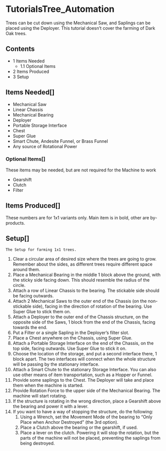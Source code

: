 # TutorialsTree_Automation

Trees can be cut down using the Mechanical Saw, and Saplings can be placed using the Deployer. This tutorial doesn’t cover the farming of Dark Oak trees.

## Contents

- 1 Items Needed
    - 1.1 Optional Items
- 2 Items Produced
- 3 Setup

## Items Needed[]

- Mechanical Saw
- Linear Chassis
- Mechanical Bearing
- Deployer
- Portable Storage Interface
- Chest
- Super Glue
- Smart Chute, Andesite Funnel, or Brass Funnel
- Any source of Rotational Power

### Optional Items[]

These items may be needed, but are not required for the Machine to work

- Gearshift
- Clutch
- Filter

## Items Produced[]

These numbers are for 1x1 variants only. Main item is in bold, other are by-products.

## Setup[]

```
The Setup for farming 1x1 trees.
```

1. Clear a circular area of desired size where the trees are going to grow. Remember about the sides, as different trees require different space around them.
2. Place a Mechanical Bearing in the middle 1 block above the ground, with the sticky side facing down. This should resemble the radius of the circle.
3. Attach a row of Linear Chassis to the bearing. The stickable side should be facing outwards.
4. Attach 2 Mechanical Saws to the outer end of the Chassis (on the non-stickable side), facing in the direction of rotation of the bearing. Use Super Glue to stick them on.
5. Attach a Deployer to the outer end of the Chassis structure, on the opposite side of the Saws, 1 block from the end of the Chassis, facing towards the end.
6. Put a Filter or a single Sapling in the Deployer’s filter slot.
7. Place a Chest anywhere on the Chassis, using Super Glue.
8. Attach a Portable Storage Interface on the end of the Chassis, on the top side, facing outwards. Use Super Glue to stick it on.
9. Choose the location of the storage, and put a second interface there, 1 block apart. The two interfaces will connect when the whole structure will be passing by the stationary interface.
10. Attach a Smart Chute to the stationary Storage Interface. You can also use other means of item transportation, such as a Hopper or Funnel.
11. Provide some saplings to the Chest. The Deployer will take and place them when the machine is started.
12. Provide Rotation Force to the upper side of the Mechanical Bearing. The machine will start rotating.
13. If the structure is rotating in the wrong direction, place a Gearshift above the bearing and power it with a lever.
14. If you want to have a way of stopping the structure, do the following:
    1. Using a Wrench, set the Movement Mode of the bearing to “Only Place when Anchor Destroyed” (the 3rd option).
    2. Place a Clutch above the bearing or the gearshift, if used.
    3. Place a lever on the clutch. Powering it will stop the rotation, but the parts of the machine will not be placed, preventing the saplings from being destroyed.